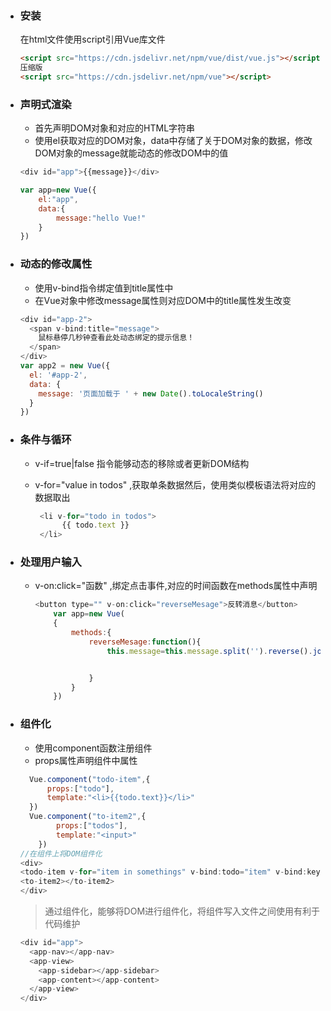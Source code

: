 + ### 安装

  在html文件使用script引用Vue库文件

  ```html
  <script src="https://cdn.jsdelivr.net/npm/vue/dist/vue.js"></script>
  压缩版
  <script src="https://cdn.jsdelivr.net/npm/vue"></script>
  ```

  

+ ### 声明式渲染

  + 首先声明DOM对象和对应的HTML字符串
  + 使用el获取对应的DOM对象，data中存储了关于DOM对象的数据，修改DOM对象的message就能动态的修改DOM中的值

  ```javascript
  <div id="app">{{message}}</div>
  
  var app=new Vue({
      el:"app",
      data:{
          message:"hello Vue!"
      }
  })
  ```

+ ### 动态的修改属性

  + 使用v-bind指令绑定值到title属性中
  + 在Vue对象中修改message属性则对应DOM中的title属性发生改变

  ```javascript
  <div id="app-2">
    <span v-bind:title="message">
      鼠标悬停几秒钟查看此处动态绑定的提示信息！
    </span>
  </div>
  var app2 = new Vue({
    el: '#app-2',
    data: {
      message: '页面加载于 ' + new Date().toLocaleString()
    }
  })
  ```

+ ### 条件与循环

  + v-if=true|false 指令能够动态的移除或者更新DOM结构

  + v-for="value in todos" ,获取单条数据然后，使用类似模板语法将对应的数据取出

    ```javascript
     <li v-for="todo in todos">
          {{ todo.text }}
     </li>
    ```

+ ### 处理用户输入

  + v-on:click="函数" ,绑定点击事件,对应的时间函数在methods属性中声明
  
    ```javascript
    <button type="" v-on:click="reverseMesage">反转消息</button>
    	var app=new Vue(
    	{
    		methods:{
    			reverseMesage:function(){
    				this.message=this.message.split('').reverse().join('')
    
    
    			}
    		}
    	})
    ```
  
+ ### 组件化

  + 使用component函数注册组件
  + props属性声明组件中属性

  ```javascript
  	Vue.component("todo-item",{
  		props:["todo"],
  		template:"<li>{{todo.text}}</li>"
  	})
  	Vue.component("to-item2",{
          props:["todos"],
          template:"<input>"
      })
  //在组件上将DOM组件化
  <div>
  <todo-item v-for="item in somethings" v-bind:todo="item" v-bind:key="item.id"></todo-item>
  <to-item2></to-item2>
  </div>
  ```

  > 通过组件化，能够将DOM进行组件化，将组件写入文件之间使用有利于代码维护

  ```javascript
  <div id="app">
    <app-nav></app-nav>
    <app-view>
      <app-sidebar></app-sidebar>
      <app-content></app-content>
    </app-view>
  </div>
  ```

  

  

